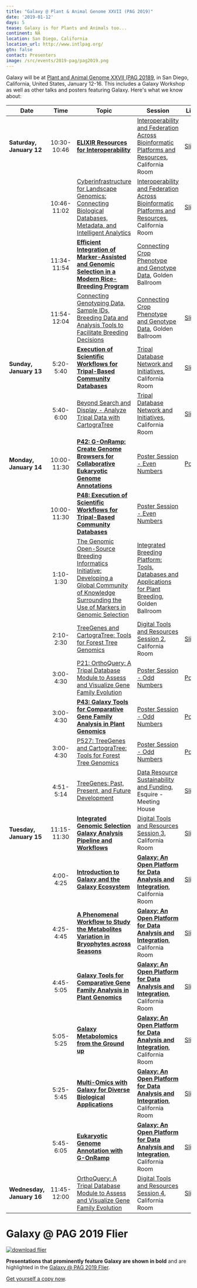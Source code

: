 ```yaml
---
title: "Galaxy @ Plant & Animal Genome XXVII (PAG 2019)"
date: '2019-01-12'
days: 5
tease: Galaxy is for Plants and Animals too...
continent: NA
location: San Diego, California
location_url: http://www.intlpag.org/
gtn: false
contact: Presenters
image: /src/events/2019-pag/pag2019.png
---
```


Galaxy will be at [Plant and Animal Genome XXVII (PAG 20189](http://www.intlpag.org/), in San Diego, California, United States, January 12-16. This includes a Galaxy Workshop as well as other talks and posters featuring Galaxy.  Here's what we know about:

| Date | Time | Topic | Session | Links | Contact |
| ---- | :----: | ---- | ---- | ---- | ---- |
| **Saturday, January 12** | 10:30-10:46 | **[ELIXIR Resources for Interoperability](https://plan.core-apps.com/pag_2019/abstract/8d1a2a44-8bdc-42f3-90ab-90637edc71cf)** | [Interoperability and Federation Across Bioinformatic Platforms and Resources](https://plan.core-apps.com/pag_2019/event/9441a7255c56cf0ce04b90bfc408a9f3), California Room | [Slides](https://frederikcoppens.github.io/slidedecks/ELIXIR_PAG_20190112/#1) | [Frederik Coppens](https://www.psb.ugent.be/lab-members-and-alumni-frcop) | 
| | 10:46-11:02 | [Cyberinfrastructure for Landscape Genomics: Connecting Biological Databases, Metadata, and Intelligent Analytics](https://plan.core-apps.com/pag_2019/abstract/eabde239-cc5e-419f-8ce1-e50fdb6a157e) | [Interoperability and Federation Across Bioinformatic Platforms and Resources](https://plan.core-apps.com/pag_2019/event/9441a7255c56cf0ce04b90bfc408a9f3), California Room | [Slides](https://depot.galaxyproject.org/hub/attachments/events/2019-pag/Wegrzyn_PAG2019_Cyberinfrastructure.pdf) | Jill L. Wegrzyn |
|   | 11:34-11:54 | **[Efficient Integration of Marker-Assisted and Genomic Selection in a Modern Rice-Breeding Program](https://plan.core-apps.com/pag_2019/abstract/1d80feb5-d68c-4590-956e-a943feb645b1)** | [Connecting Crop Phenotype and Genotype Data](https://plan.core-apps.com/pag_2019/event/9441a7255c56cf0ce04b90bfc40ac1be), Golden Ballroom |  | [Juan D. Arbelaez](https://www.researchgate.net/profile/Juan_Arbelaez8) | 
|   | 11:54-12:04 | [Connecting Genotyping Data, Sample IDs, Breeding Data and Analysis Tools to Facilitate Breeding Decisions](https://plan.core-apps.com/pag_2019/abstract/b3aa29bf-cdc3-4ce5-a648-b32eddf278ac)| [Connecting Crop Phenotype and Genotype Data](https://plan.core-apps.com/pag_2019/event/9441a7255c56cf0ce04b90bfc40ac1be), Golden Ballroom | [Slides](https://depot.galaxyproject.org/hub/attachments/events/2019-pag/gobii-connecting-genotype-and-phenotype.pdf) | Elizabeth Jones | 
| **Sunday, January 13** | 5:20-5:40 | **[Execution of Scientific Workflows for Tripal-Based Community Databases](https://plan.core-apps.com/pag_2019/abstract/d86d6711-9cff-438c-8e1f-af12a4b993e5)** | [Tripal Database Network and Initiatives](https://plan.core-apps.com/pag_2019/event/9441a7255c56cf0ce04b90bfc40903c5), California Room | [Slides](https://pag.confex.com/pag/xxvii/recordingredirect.cgi/oid/Recording3828/paper36540_1.pdf) | Shawna Spoor |
|  | 5:40-6:00 | [Beyond Search and Display - Analyze Tripal Data with CartograTree](https://plan.core-apps.com/pag_2019/abstract/a53d1125-962f-41ef-8472-ffdc8a57ee6c) | [Tripal Database Network and Initiatives](https://plan.core-apps.com/pag_2019/event/9441a7255c56cf0ce04b90bfc40903c5), California Room | [Slides](https://depot.galaxyproject.org/hub/attachments/events/2019-pag/Buehler_PAG_2019_CartograTree.pdf) | Sean Buehler |
| **Monday, January 14** | 10:00-11:30 | **[P42: G-OnRamp: Create Genome Browsers for Collaborative Eukaryotic Genome Annotations](https://plan.core-apps.com/pag_2019/abstract/eb8d2b76e25358daf4c927eba46601bf)** |  [Poster Session - Even Numbers](https://plan.core-apps.com/pag_2019/event/9441a7255c56cf0ce04b90bfc40cf1e5) | [Poster](https://depot.galaxyproject.org/hub/attachments/events/2019-pag/galaxy-gonramp-poster.pdf) | [Luke Sargent](/src/people/luke-sargent/index.md) |
|  | 10:00-11:30 | **[P48: Execution of Scientific Workflows for Tripal-Based Community Databases](https://plan.core-apps.com/pag_2019/abstract/353f25d23822c2a17aa4cfc5b33f9a4a)** | [Poster Session - Even Numbers](https://plan.core-apps.com/pag_2019/event/9441a7255c56cf0ce04b90bfc40cf1e5) | | Stephen P. Ficklin | 
|  | 1:10-1:30 | [The Genomic Open-Source Breeding Informatics Initiative: Developing a Global Community of Knowledge Surrounding the Use of Markers in Genomic Selection](https://plan.core-apps.com/pag_2019/abstract/99ca3b84-1834-42f6-b8f6-245a2d4526de) | [Integrated Breeding Platform: Tools, Databases and Applications for Plant Breeding](https://plan.core-apps.com/pag_2019/event/9441a7255c56cf0ce04b90bfc40b4998), Golden Ballroom |  | Elizabeth Jones |
|  | 2:10-2:30 | [TreeGenes and CartograTree: Tools for Forest Tree Genomics](https://plan.core-apps.com/pag_2019/abstract/eb8d2b76e25358daf4c927eba46471d3) | [Digital Tools and Resources Session 2](https://plan.core-apps.com/pag_2019/event/9441a7255c56cf0ce04b90bfc409bd36), California Room | [Slides](https://depot.galaxyproject.org/hub/attachments/events/2019-pag/Grau_PAG2019_computer_demo.pdf) | Emily Grau |
| | 3:00-4:30 | [P21: OrthoQuery: A Tripal Database Module to Assess and Visualize Gene Family Evolution](https://plan.core-apps.com/pag_2019/abstract/e57a996369fc7f2e8c450e7f385e2965) | [Poster Session - Odd Numbers](https://plan.core-apps.com/pag_2019/event/9441a7255c56cf0ce04b90bfc407da5c) | [Poster](https://depot.galaxyproject.org/hub/attachments/events/2019-pag/Zaman_pag2019_poster.pdf) | Sumaira Zaman |
| | 3:00-4:30 | **[P43: Galaxy Tools for Comparative Gene Family Analysis in Plant Genomics](https://plan.core-apps.com/pag_2019/abstract/c3eb8177e7ac2f211aa9202c491e6421)** | [Poster Session - Odd Numbers](https://plan.core-apps.com/pag_2019/event/9441a7255c56cf0ce04b90bfc407da5c) | [Poster](https://depot.galaxyproject.org/hub/attachments/events/2019-pag/galaxy-planttribes-poster.pdf)  | [Eric Wafula](http://bio.psu.edu/directory/ekw10) |
| | 3:00-4:30 | [P527: TreeGenes and CartograTree: Tools for Forest Tree Genomics](https://plan.core-apps.com/pag_2019/abstract/eb8d2b76e25358daf4c927eba46459f3) | [Poster Session - Odd Numbers](https://plan.core-apps.com/pag_2019/event/9441a7255c56cf0ce04b90bfc407da5c) | [Poster](https://depot.galaxyproject.org/hub/attachments/events/2019-pag/Grau_PAG2019_poster.pdf) | Emily Grau |
| | 4:51-5:14 | [TreeGenes: Past, Present, and Future Development](https://plan.core-apps.com/pag_2019/abstract/ce6194c9-95fa-4bbd-a61a-ce2f7da56211) | [Data Resource Sustainability and Funding](https://plan.core-apps.com/pag_2019/event/9441a7255c56cf0ce04b90bfc408eebf), Esquire - Meeting House | [Slides](https://depot.galaxyproject.org/hub/attachments/events/2019-pag/Wegrzyn_PAG2019_Sustainability-talk.pdf) | Jill L. Wegrzyn |
| **Tuesday, January 15** | 11:15-11:30 | **[Integrated Genomic Selection Galaxy Analysis Pipeline and Workflows](https://plan.core-apps.com/pag_2019/abstract/eb8d2b76e25358daf4c927eba4649409)** | [Digital Tools and Resources Session 3](https://plan.core-apps.com/pag_2019/event/9441a7255c56cf0ce04b90bfc40e453f), California Room | [Slides](https://depot.galaxyproject.org/hub/attachments/events/2019-pag/gobii-galaxy.pdf) | Star Yanxin Gao | 
| | 4:00-4:25 |  **[Introduction to Galaxy and the Galaxy Ecosystem](https://plan.core-apps.com/pag_2019/abstract/bd1ddd10-af82-4bca-84c0-ff8fe7c5c46a)** | **[Galaxy: An Open Platform for Data Analysis and Integration](https://plan.core-apps.com/pag_2019/event/9441a7255c56cf0ce04b90bfc40d5302)**, California Room | [Slides](https://frederikcoppens.github.io/slidedecks/Galaxy_PAG_20190115/#1) | [Frederik Coppens](https://www.psb.ugent.be/lab-members-and-alumni-frcop) |
|  | 4:25-4:45 | **[A Phenomenal Workflow to Study the Metabolites Variation in Bryophytes across Seasons](https://plan.core-apps.com/pag_2019/event/c3eb8177e7ac2f211aa9202c49281815)** | **[Galaxy: An Open Platform for Data Analysis and Integration](https://plan.core-apps.com/pag_2019/event/9441a7255c56cf0ce04b90bfc40d5302)**, California Room | [Slides](https://goo.gl/5txme6) | [Steffen Neumann](https://www.researchgate.net/profile/Steffen_Neumann) |
|  | 4:45-5:05 | **[Galaxy Tools for Comparative Gene Family Analysis in Plant Genomics](https://plan.core-apps.com/pag_2019/event/c3eb8177e7ac2f211aa9202c49271d78)** | **[Galaxy: An Open Platform for Data Analysis and Integration](https://plan.core-apps.com/pag_2019/event/9441a7255c56cf0ce04b90bfc40d5302)**, California Room | [Slides](https://depot.galaxyproject.org/hub/attachments/events/2019-pag/galaxy-planttribes-talk.pdf)  | [Eric Wafula](http://bio.psu.edu/directory/ekw10) |
|  | 5:05-5:25 | **[Galaxy Metabolomics from the Ground up](https://plan.core-apps.com/pag_2019/event/353f25d23822c2a17aa4cfc5b34c6da2)** | **[Galaxy: An Open Platform for Data Analysis and Integration](https://plan.core-apps.com/pag_2019/event/9441a7255c56cf0ce04b90bfc40d5302)**, California Room | [Slides](https://depot.galaxyproject.org/hub/attachments/events/2019-pag/eschenlauer.pdf) | [Arthur Eschenlauer](http://hegemanlab.cfans.umn.edu/) |
|  | 5:25-5:45 | **[Multi-Omics with Galaxy for Diverse Biological Applications](https://plan.core-apps.com/pag_2019/event/353f25d23822c2a17aa4cfc5b34ac93b)** | **[Galaxy: An Open Platform for Data Analysis and Integration](https://plan.core-apps.com/pag_2019/event/9441a7255c56cf0ce04b90bfc40d5302)**, California Room | [Slides](https://depot.galaxyproject.org/hub/attachments/events/2019-pag/galaxy-p-pag-presentation-2019-01-15.pdf) | [Tim Griffin](https://cbs.umn.edu/contacts/timothy-j-griffin), [Pratik Jagtap](https://www.researchgate.net/profile/Pratik_Jagtap2) |
|  | 5:45-6:05 | **[Eukaryotic Genome Annotation with G-OnRamp](https://plan.core-apps.com/pag_2019/event/c3eb8177e7ac2f211aa9202c49281aa9)** | **[Galaxy: An Open Platform for Data Analysis and Integration](https://plan.core-apps.com/pag_2019/event/9441a7255c56cf0ce04b90bfc40d5302)**, California Room | [Slides](https://depot.galaxyproject.org/hub/attachments/events/2019-pag/galaxy-gonramp-talk.pdf)| [Luke Sargent](/src/people/luke-sargent/index.md) |
| **Wednesday, January 16** | 11:45-12:00 | [OrthoQuery: A Tripal Database Module to Assess and Visualize Gene Family Evolution](https://plan.core-apps.com/pag_2019/abstract/353f25d23822c2a17aa4cfc5b3441593) | [Digital Tools and Resources Session 4](https://plan.core-apps.com/pag_2019/event/9441a7255c56cf0ce04b90bfc40aae0d), California Room | [Slides](https://depot.galaxyproject.org/hub/attachments/events/2019-pag/Zaman_PAG2019_OrthoQuery.pdf) | Sumaira Zaman |

# Galaxy @ PAG 2019 Flier

[<img class="float-right" src="/src/events/2019-pag/galaxy-at-pag-2019-flier-thumb.png" alt="download flier" />](https://depot.galaxyproject.org/hub/attachments/events/2019-pag/galaxy-at-pag-2019-flier.pdf)

**Presentations that prominently feature Galaxy are shown in bold** and are highlighted in the [Galaxy @ PAG 2019 Flier](https://depot.galaxyproject.org/hub/attachments/events/2019-pag/galaxy-at-pag-2019-flier.pdf).

[Get yourself a copy now](https://depot.galaxyproject.org/hub/attachments/events/2019-pag/galaxy-at-pag-2019-flier.pdf).

